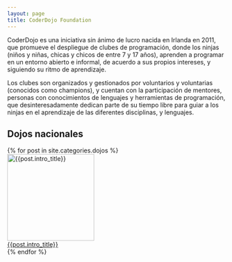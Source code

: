 ```yaml
---
layout: page
title: CoderDojo Foundation
---
```


CoderDojo es una iniciativa sin ánimo de lucro nacida en Irlanda en 2011, que promueve el despliegue de clubes de programación, donde los ninjas (niños y niñas, chicas y chicos de entre 7 y 17 años), aprenden a programar en un entorno abierto e informal, de acuerdo a  sus propios intereses, y siguiendo su ritmo de aprendizaje. 

Los clubes son organizados y gestionados por voluntarios y voluntarias (conocidos como champions), y cuentan con la participación de mentores, personas con conocimientos de lenguajes y herramientas de programación, que desinteresadamente dedican parte de su tiempo libre para guiar a los ninjas en el aprendizaje de las diferentes disciplinas, y lenguajes.



## Dojos nacionales

<div class="posts row">
    {% for post in site.categories.dojos %}
        <div class="col-6 col-md-3">
            <div class="dojo">
                <div class="image text-center">
                    <a href="{{ site.baseurl }}{{ post.url }}" title="{{post.intro_title}}">
                        <img width="200" class="img-fluid" src="{{ post.intro_image }}" alt="{{post.intro_title}}" />
                    </a>
                </div>
                <div class="title">
                    <a href="{{ site.baseurl }}{{ post.url }}" title="{{post.intro_title}}">{{post.intro_title}}</a>
                </div>
            </div>
        </div>
    {% endfor %}
</div>